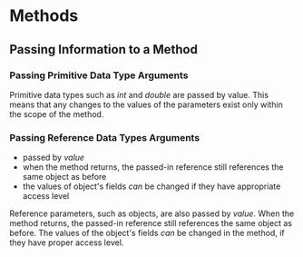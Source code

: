
# Methods

## Passing Information to a Method

### Passing Primitive Data Type Arguments

 Primitive data types such as *int* and *double* are passed by value.
 This means that any changes to the values of the parameters exist only within the scope of the method.

### Passing Reference Data Types Arguments

- passed by *value*
- when the method returns, the passed-in reference still references the same object as before
- the values of object's fields *can* be changed if they have appropriate access level

Reference parameters, such as objects, are also passed by *value*.
When the method returns, the passed-in reference still references the same object as before.
The values of the object's fields *can* be changed in the method, if they have proper access level.
